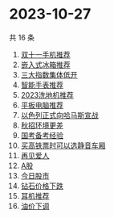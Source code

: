 # 2023-10-27

共 16 条

<!-- BEGIN ZHIHUSEARCH -->
<!-- 最后更新时间 Fri Oct 27 2023 17:10:02 GMT+0800 (China Standard Time) -->
1. [双十一手机推荐](https://www.zhihu.com/search?q=双十一手机推荐)
1. [嵌入式冰箱推荐](https://www.zhihu.com/search?q=嵌入式冰箱推荐)
1. [三大指数集体低开](https://www.zhihu.com/search?q=三大指数集体低开)
1. [智能手表推荐](https://www.zhihu.com/search?q=智能手表推荐)
1. [2023洗地机推荐](https://www.zhihu.com/search?q=2023洗地机推荐)
1. [平板电脑推荐](https://www.zhihu.com/search?q=平板电脑推荐)
1. [以色列正式向哈马斯宣战](https://www.zhihu.com/search?q=以色列正式向哈马斯宣战)
1. [秋招环境更差](https://www.zhihu.com/search?q=秋招环境更差)
1. [国考备考经验](https://www.zhihu.com/search?q=国考备考经验)
1. [买高铁票时可以选静音车厢](https://www.zhihu.com/search?q=买高铁票时可以选静音车厢)
1. [再见爱人](https://www.zhihu.com/search?q=再见爱人)
1. [A股](https://www.zhihu.com/search?q=A股)
1. [今日股市](https://www.zhihu.com/search?q=今日股市)
1. [钻石价格下跌](https://www.zhihu.com/search?q=钻石价格下跌)
1. [耳机推荐](https://www.zhihu.com/search?q=耳机推荐)
1. [油价下调](https://www.zhihu.com/search?q=油价下调)
<!-- END ZHIHUSEARCH -->
